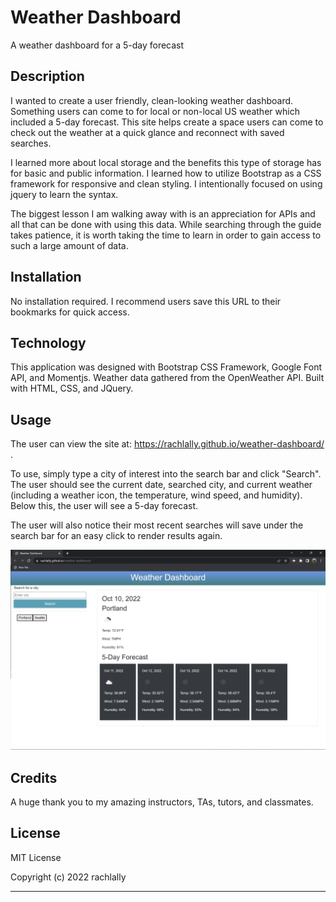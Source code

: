 # Weather Dashboard

A weather dashboard for a 5-day forecast

## Description

I wanted to create a user friendly, clean-looking weather dashboard.  Something users can come to for local or non-local US weather which included a 5-day forecast.  This site helps create a space users can come to check out the weather at a quick glance and reconnect with saved searches.

I learned more about local storage and the benefits this type of storage has for basic and public information.  I learned how to utilize Bootstrap as a CSS framework for responsive and clean styling.  I intentionally focused on using jquery to learn the syntax.  

The biggest lesson I am walking away with is an appreciation for APIs and all that can be done with using this data.  While searching through the guide takes patience, it is worth taking the time to learn in order to gain access to such a large amount of data.  

## Installation

No installation required.  I recommend users save this URL to their bookmarks for quick access.

## Technology

This application was designed with Bootstrap CSS Framework, Google Font API, and Momentjs.  Weather data gathered from the OpenWeather API.  Built with HTML, CSS, and JQuery.

## Usage

The user can view the site at: https://rachlally.github.io/weather-dashboard/ .

To use, simply type a city of interest into the search bar and click "Search".  The user should see the current date, searched city, and current weather (including a weather icon, the temperature, wind speed, and humidity).  Below this, the user will see a 5-day forecast.  

The user will also notice their most recent searches will save under the search bar for an easy click to render results again.

![Weather-Dashboard](./assets/Weather%20Dashboard%20Update.png)

## Credits

A huge thank you to my amazing instructors, TAs, tutors, and classmates.

## License

MIT License

Copyright (c) 2022 rachlally

---


